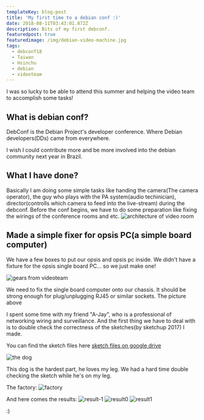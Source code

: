 ```yaml
---
templateKey: blog-post
title: 'My first time to a debian conf :)'
date: 2018-08-11T03:43:01.872Z
description: Bits of my first debconf.
featuredpost: true
featuredimage: /img/debian-video-machine.jpg
tags:
  - debconf18
  - Taiwan
  - Hsinchu
  - debian
  - videoteam
---
```


I was so lucky to be able to attend this summer and helping the video team to accomplish some tasks!

## What is debian conf?


DebConf is the Debian Project's developer conference. Where Debian developers(DDs) came from everywhere.

I wish I could contribute more and be more involved into the debian community next year in Brazil.


## What I have done?
Basically I am doing some simple tasks like handing the camera(The camera operator), the guy who plays with the PA system(audio techinician), director(controlls which camera to feed into the live-stream) during the debconf. Before the conf begins, we have to do some preparation like fixing the wirings of the conference rooms and etc.
![architecture of video room](https://debconf-video-team.pages.debian.net/docs/_images/room_setup_video.svg)


## Made a simple fixer for opsis PC(a simple board computer)
We have a few boxes to put our opsis and opsis pc inside. We didn't have a fixture for the opsis single board PC... so we just make one!

![gears from videoteam](https://user-images.githubusercontent.com/3121302/44294678-949b4800-a2cd-11e8-9d28-d763e7d68031.jpg)

We need to fix the single board computer onto our chassis. It should be strong enough for plug/unplugging RJ45 or similar sockets. The picture above

I spent some time with my friend "A-Jay", who is a professional of networking wiring and surveillance. And the first thing we have to deal with is to double check the correctness of the sketches(by sketchup 2017) I made.

You can find the sketch files here [sketch files on google drive](https://drive.google.com/open?id=19-S3C6FRTcMhxX-HcGTe-zniB0OuTGXV)

![the dog](https://user-images.githubusercontent.com/3121302/44294672-92d18480-a2cd-11e8-8b80-4b58cffb9465.jpg)

This dog is the hardest part, he loves my leg. We had a hard time double checking the sketch while he's on my leg.

The factory:
![factory](https://user-images.githubusercontent.com/3121302/44294673-936a1b00-a2cd-11e8-8107-4d225baafad8.jpg)


And here comes the results:
![result-1](https://user-images.githubusercontent.com/3121302/44294675-9402b180-a2cd-11e8-8cab-c12f901b7dbc.jpg)
![result0](https://user-images.githubusercontent.com/3121302/44294676-9402b180-a2cd-11e8-92e5-b663ec097bea.jpg)
![result1](https://user-images.githubusercontent.com/3121302/44294677-949b4800-a2cd-11e8-86d2-dba79da7de29.jpg)


:)
